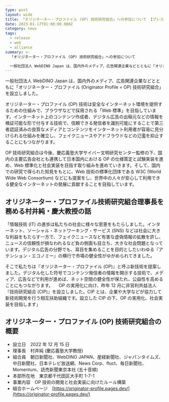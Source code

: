 ```yaml
---
type: post
layout: wide
title: 「オリジネーター・プロファイル (OP) 技術研究組合」への参加について 【プレスリリース】
date: 2023-01-17T01:00:00.000Z
category: news
tags:
  - release
  - web
  - alliance
summary: >-
  「オリジネーター・プロファイル (OP) 技術研究組合」への参加について

  一般社団法人 WebDINO Japan は、国内外のメディア、広告関連企業などとともに「オリジネーター・プロファイル (Originator Profile = OP) 技術研究組合」を設立しました。OP 技術研究組合は今後、慶応義塾大学サイバー文明研究センター監修の下、国内の主要広告会社とも連携して日本国内における OP の仕様策定と試験実装を進め、Web 標準化と社会実装を目指す取り組みを進めていきます。
---
```

一般社団法人 WebDINO Japan は、国内外のメディア、広告関連企業などとともに「オリジネーター・プロファイル (Originator Profile = OP) 技術研究組合」を設立しました。

オリジネーター・プロファイル (OP) 技術は安全なインターネット環境を提供するための仕組みで、ブラウザなどで採用される「Web 標準」を目指しています。インターネット上のコンテンツ作成者、デジタル広告の出稿元などの情報を検証可能な形で付与する技術で、信頼できる発信者を識別可能にすることで第三者認証済みの良質なメディアとコンテンツをインターネット利用者が容易に見分けられる仕組みを確立し、フェイクニュースやアドフラウドなどの氾濫を抑止することにもつながります。

OP 技術研究組合は今後、慶応義塾大学サイバー文明研究センター監修の下、国内の主要広告会社とも連携して日本国内における OP の仕様策定と試験実装を進め、Web 標準化と社会実装を目指す取り組みを進めていきます。そして、国内での研究で得られた知見をもとに、Web 技術の標準化団体である W3C (World Wide Web Consortium) などにも提案をし、世界中の人々が安心して利用できる健全なインターネットの発展に貢献することを目指しています。

## オリジネーター・プロファイル技術研究組合理事長を務める村井純・慶大教授の話

「情報技術 (IT) の進歩は私たちの社会に様々な恩恵をもたらしました。インターネット、ソーシャル・ネットワーキング・サービス (SNS) などは社会に大きな利益をもたらす一方で、フェイクニュースなど有害な虚偽情報の拡散を許し、ニュースの信頼性が損なわれるなど負の側面も目立ち、大きな社会問題となっています。デジタル広告の分野でも、耳目を集めることを目的としたいわゆる『アテンション・エコノミー』の横行で市場の健全性がゆがめられてきました。

そこで私たちは『オリジネーター・プロファイル (OP)』と呼ぶ新技術を提案しました。デジタル化した符号でコンテンツ発信者の情報を開示する技術で、メディア、広告などで利用が進めば、ネット空間の健全性が保たれ、公益性を高めることにもつながります。
　OP の実用化に向け、昨年 12 月に非営利共益法人『技術研究組合 (CIP)』を設立しました。CIP とは、企業や大学などが協力して新技術開発を行う相互扶助組織です。設立した CIP の下、OP の実用化、社会実装を目指します」

## オリジネーター・プロファイル (OP) 技術研究組合の概要

* 設立日　2022 年 12 月 15 日
* 理事長　村井純 (慶応義塾大学教授)
* 組合員　朝日新聞社、WebDINO JAPAN、産経新聞社、ジャパンタイムズ、中日新聞社、日本テレビ放送網、News Corp、fluct、毎日新聞社、Momentum、読売新聞東京本社 (五十音順)
* 本部所在地　東京都千代田区大手町 1-7-1
* 事業内容　OP 技術の開発と社会実装に向けたルール構築
* 組合ホームページ　[https://originator-profile.pages.dev/](https://originator-profile.pages.dev/)
